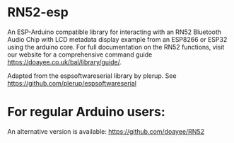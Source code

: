 # RN52-esp
An ESP-Arduino compatible library for interacting with an RN52 Bluetooth Audio Chip with LCD metadata display example from an ESP8266 or ESP32 using the arduino core.
For full documentation on the RN52 functions, visit our website for a comprehensive command guide https://doayee.co.uk/bal/library/guide/.

Adapted from the espsoftwareserial library by plerup. See https://github.com/plerup/espsoftwareserial

# For regular Arduino users:
An alternative version is available: https://github.com/doayee/RN52
